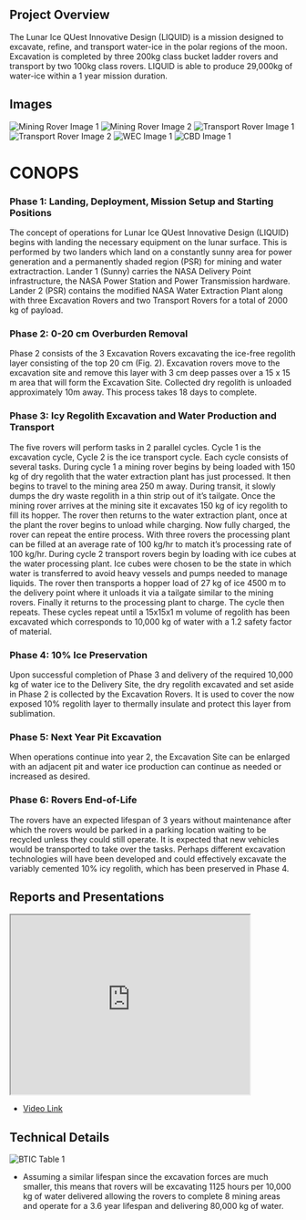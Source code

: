 ## Project Overview
The Lunar Ice QUest Innovative Design (LIQUID) is a mission designed to excavate, refine, and transport water-ice in the polar regions of the moon. Excavation is completed by three 200kg class bucket ladder rovers and transport by two 100kg class rovers. LIQUID is able to produce 29,000kg of water-ice within a 1 year mission duration. 

## Images
![Mining Rover Image 1](/projects/btic/MineR1.png)
![Mining Rover Image 2](/projects/btic/MineR2.jpg)
![Transport Rover Image 1](/projects/btic/TranspR1.png)
![Transport Rover Image 2](/projects/btic/TranspR2.jpg)
![WEC Image 1](/projects/btic/WEC.jpg)
![CBD Image 1](/projects/btic/CBD.png)

# CONOPS
### Phase 1: Landing, Deployment, Mission Setup and Starting Positions

The concept of operations for Lunar Ice QUest Innovative Design (LIQUID) begins with landing the necessary equipment on the lunar surface. This is performed by two landers which land on a constantly sunny area for power generation and a permanently shaded region (PSR) for mining and water extractraction. Lander 1 (Sunny) carries the NASA Delivery Point infrastructure, the NASA Power Station and Power Transmission hardware. Lander 2 (PSR) contains the modified NASA Water Extraction Plant along with three Excavation Rovers and two Transport Rovers for a total of 2000 kg of payload. 

### Phase 2: 0-20 cm Overburden Removal

Phase 2 consists of the 3 Excavation Rovers excavating the ice-free regolith layer consisting of the top 20 cm (Fig. 2). Excavation rovers move to the excavation site and remove this layer with 3 cm deep passes over a 15 x 15 m area that will form the Excavation Site. Collected dry regolith is unloaded approximately 10m away. This process takes 18 days to complete.

### Phase 3: Icy Regolith Excavation and Water Production and Transport

The five rovers will perform tasks in 2 parallel cycles. Cycle 1 is the excavation cycle, Cycle 2 is the ice transport cycle. Each cycle consists of several tasks. 
During cycle 1 a mining rover begins by being loaded with 150 kg of dry regolith that the water extraction plant has just processed. It then begins to travel to the mining area 250 m away. During transit, it slowly dumps the dry waste regolith in a thin strip out of it’s tailgate. Once the mining rover arrives at the mining site it excavates 150 kg of icy regolith to fill its hopper. The rover then returns to the water extraction plant, once at the plant the rover begins to unload while charging. Now fully charged, the rover can repeat the entire process. With three rovers the processing plant can be filled at an average rate of 100 kg/hr to match it’s processing rate of 100 kg/hr.
During cycle 2 transport rovers begin by loading with ice cubes at the water processing plant. Ice cubes were chosen to be the state in which water is transferred to avoid heavy vessels and pumps needed to manage liquids. The rover then transports a hopper load of 27 kg of ice 4500 m to the delivery point where it unloads it via a tailgate similar to the mining rovers. Finally it returns to the processing plant to charge. The cycle then repeats.
These cycles repeat until a 15x15x1 m volume of regolith has been excavated which corresponds to 10,000 kg of water with a 1.2 safety factor of material.     

### Phase 4: 10% Ice Preservation

Upon successful completion of Phase 3 and delivery of the required 10,000 kg of water ice to the Delivery Site, the dry regolith excavated and set aside in Phase 2 is collected by the Excavation Rovers. It is used to cover the now exposed 10% regolith layer to thermally insulate and protect this layer from sublimation.

### Phase 5: Next Year Pit Excavation

When operations continue into year 2, the Excavation Site can be enlarged with an adjacent pit and water ice production can continue as needed or increased as desired.

### Phase 6: Rovers End-of-Life

The rovers have an expected lifespan of 3 years without maintenance after which the rovers would be parked in a parking location waiting to be recycled unless they could still operate. It is expected that new vehicles would be transported to take over the tasks. Perhaps different excavation technologies will have been developed and could effectively excavate the variably cemented 10% icy regolith, which has been preserved in Phase 4.

## Reports and Presentations
<iframe width="420" height="315"
src="https://www.youtube.com/watch?v=hIQYnyP4Fbs&ab_channel=PaulvanSusante">
</iframe>

* [Video Link](https://www.youtube.com/watch?v=hIQYnyP4Fbs&ab_channel=PaulvanSusante)

## Technical Details
![BTIC Table 1](/projects/btic/BTICTable1.png)

* Assuming a similar lifespan since the excavation forces are much smaller, this means that rovers will be excavating 1125 hours per 10,000 kg of water delivered allowing the rovers to complete 8 mining areas and operate for a 3.6 year lifespan and delivering 80,000 kg of water. 
